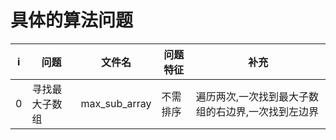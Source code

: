 # 具体的算法问题

i|问题|文件名|问题特征|补充
---|---|---|---|---
0|寻找最大子数组|max_sub_array|不需排序|遍历两次,一次找到最大子数组的右边界,一次找到左边界